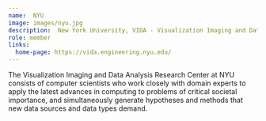 ```yaml
---
name:  NYU
image: images/nyu.jpg
description:  New York University, VIDA - Visualization Imaging and Data Analysis Center
role: member
links:
  home-page: https://vida.engineering.nyu.edu/
---
```


The Visualization Imaging and Data Analysis Research Center at NYU consists of computer scientists who work closely with domain experts to apply the latest advances in computing to problems of critical societal importance, and simultaneously generate hypotheses and methods that new data sources and data types demand.
